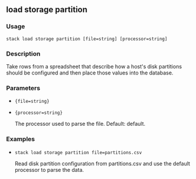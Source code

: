 ## load storage partition

### Usage

`stack load storage partition [file=string] [processor=string]`

### Description


Take rows from a spreadsheet that describe how a host's disk partitions
should be configured and then place those values into the database.



### Parameters
* `{file=string}`
* `{processor=string}`

   The processor used to parse the file.
	Default: default.

### Examples

* `stack load storage partition file=partitions.csv`

   Read disk partition configuration from partitions.csv and use the
	default processor to parse the data.



